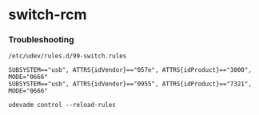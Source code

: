 # switch-rcm

### Troubleshooting

`/etc/udev/rules.d/99-switch.rules`

```
SUBSYSTEM=="usb", ATTRS{idVendor}=="057e", ATTRS{idProduct}=="3000", MODE="0666"
SUBSYSTEM=="usb", ATTRS{idVendor}=="0955", ATTRS{idProduct}=="7321", MODE="0666"
```

`udevadm control --reload-rules`
